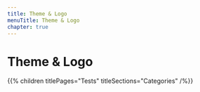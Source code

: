 ```yaml
---
title: Theme & Logo
menuTitle: Theme & Logo
chapter: true
---
```


# Theme & Logo

{{% children titlePages="Tests" titleSections="Categories" /%}}